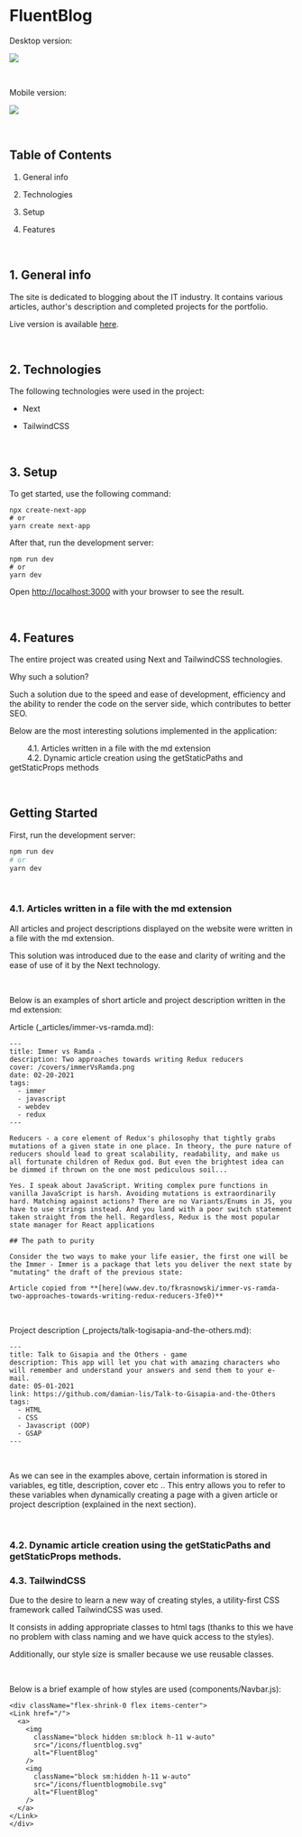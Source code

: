 # FluentBlog

Desktop version:

![](images/readme/intro.gif)

<br/>

Mobile version:

![](images/readme/introMobile.gif)

<br/>

## Table of Contents

1. General info
2. Technologies
3. Setup
4. Features

   <br/>

## 1. General info

The site is dedicated to blogging about the IT industry. It contains various articles, author's description and completed projects for the portfolio.

Live version is available [here](https://fluent-blog.vercel.app/).

<br/>

## 2. Technologies

The following technologies were used in the project:

- Next
- TailwindCSS

  <br/>

## 3. Setup

To get started, use the following command:

```
npx create-next-app
# or
yarn create next-app
```

After that, run the development server:

```
npm run dev
# or
yarn dev
```

Open [http://localhost:3000](http://localhost:3000) with your browser to see the result.

<br/>

## 4. Features

The entire project was created using Next and TailwindCSS technologies.

Why such a solution?

Such a solution due to the speed and ease of development, efficiency and the ability to render the code on the server side, which contributes to better SEO.

Below are the most interesting solutions implemented in the application:

&nbsp; &nbsp; &nbsp; &nbsp; 4.1. Articles written in a file with the md extension <br/>
&nbsp; &nbsp; &nbsp; &nbsp; 4.2. Dynamic article creation using the getStaticPaths and getStaticProps methods <br/>

<br/>

## Getting Started

First, run the development server:

```bash
npm run dev
# or
yarn dev
```

<br/>

### 4.1. Articles written in a file with the md extension

All articles and project descriptions displayed on the website were written in a file with the md extension.

This solution was introduced due to the ease and clarity of writing and the ease of use of it by the Next technology.

<br/>

Below is an examples of short article and project description written in the md extension:

Article (\_articles/immer-vs-ramda.md):

```
---
title: Immer vs Ramda -
description: Two approaches towards writing Redux reducers
cover: /covers/immerVsRamda.png
date: 02-20-2021
tags:
  - immer
  - javascript
  - webdev
  - redux
---

Reducers - a core element of Redux's philosophy that tightly grabs mutations of a given state in one place. In theory, the pure nature of reducers should lead to great scalability, readability, and make us all fortunate children of Redux god. But even the brightest idea can be dimmed if thrown on the one most pediculous soil...

Yes. I speak about JavaScript. Writing complex pure functions in vanilla JavaScript is harsh. Avoiding mutations is extraordinarily hard. Matching against actions? There are no Variants/Enums in JS, you have to use strings instead. And you land with a poor switch statement taken straight from the hell. Regardless, Redux is the most popular state manager for React applications

## The path to purity

Consider the two ways to make your life easier, the first one will be the Immer - Immer is a package that lets you deliver the next state by "mutating" the draft of the previous state:

Article copied from **[here](www.dev.to/fkrasnowski/immer-vs-ramda-two-approaches-towards-writing-redux-reducers-3fe0)**
```

<br/>

Project description (\_projects/talk-togisapia-and-the-others.md):

```
---
title: Talk to Gisapia and the Others - game
description: This app will let you chat with amazing characters who will remember and understand your answers and send them to your e-mail.
date: 05-01-2021
link: https://github.com/damian-lis/Talk-to-Gisapia-and-the-Others
tags:
  - HTML
  - CSS
  - Javascript (OOP)
  - GSAP
---
```

<br/>

As we can see in the examples above, certain information is stored in variables, eg title, description, cover etc .. This entry allows you to refer to these variables when dynamically creating a page with a given article or project description (explained in the next section).

<br/>

### 4.2. Dynamic article creation using the getStaticPaths and getStaticProps methods.

### 4.3. TailwindCSS

Due to the desire to learn a new way of creating styles, a utility-first CSS framework called TailwindCSS was used.

It consists in adding appropriate classes to html tags (thanks to this we have no problem with class naming and we have quick access to the styles).

Additionally, our style size is smaller because we use reusable classes.

<br/>

Below is a brief example of how styles are used (components/Navbar.js):

```
<div className="flex-shrink-0 flex items-center">
<Link href="/">
  <a>
    <img
      className="block hidden sm:block h-11 w-auto"
      src="/icons/fluentblog.svg"
      alt="FluentBlog"
    />
    <img
      className="block sm:hidden h-11 w-auto"
      src="/icons/fluentblogmobile.svg"
      alt="FluentBlog"
    />
  </a>
</Link>
</div>
```

